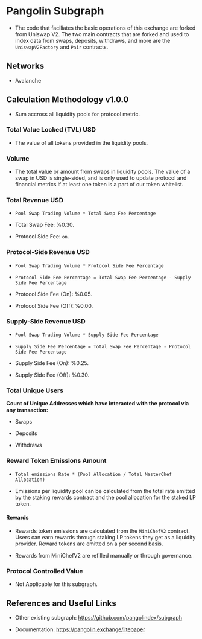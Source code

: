 # Pangolin Subgraph

- The code that faciliates the basic operations of this exchange are forked from Uniswap V2. The two main contracts that are forked and used to index data from swaps, deposits, withdraws, and more are the `UniswapV2Factory` and `Pair` contracts.

## Networks

- Avalanche

## Calculation Methodology v1.0.0

- Sum accross all liquidity pools for protocol metric.

### Total Value Locked (TVL) USD

- The value of all tokens provided in the liquidity pools.

### Volume

- The total value or amount from swaps in liquidity pools. The value of a swap in USD is single-sided, and is only used to update protocol and financial metrics if at least one token is a part of our token whitelist.

### Total Revenue USD

- `Pool Swap Trading Volume * Total Swap Fee Percentage`

- Total Swap Fee: %0.30.

- Protocol Side Fee: `on`.

### Protocol-Side Revenue USD

- `Pool Swap Trading Volume * Protocol Side Fee Percentage`

- `Protocol Side Fee Percentage = Total Swap Fee Percentage - Supply Side Fee Percentage`

- Protocol Side Fee (On): %0.05.

- Protocol Side Fee (Off): %0.00.

### Supply-Side Revenue USD

- `Pool Swap Trading Volume * Supply Side Fee Percentage`

- `Supply Side Fee Percentage = Total Swap Fee Percentage - Protocol Side Fee Percentage`

- Supply Side Fee (On): %0.25.

- Supply Side Fee (Off): %0.30.

### Total Unique Users

**Count of Unique Addresses which have interacted with the protocol via any transaction:**

- Swaps

- Deposits

- Withdraws

### Reward Token Emissions Amount

- `Total emissions Rate * (Pool Allocation / Total MasterChef Allocation)`

- Emissions per liquidity pool can be calculated from the total rate emitted by the staking rewards contract and the pool allocation for the staked LP token.

#### Rewards

- Rewards token emissions are calculated from the `MiniChefV2` contract. Users can earn rewards through staking LP tokens they get as a liquidity provider. Reward tokens are emitted on a per second basis.

- Rewards from MiniChefV2 are refilled manually or through governance.

### Protocol Controlled Value

- Not Applicable for this subgraph.

## References and Useful Links

- Other existing subgraph: https://github.com/pangolindex/subgraph

- Documentation: https://pangolin.exchange/litepaper
